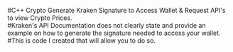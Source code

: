 #C++ Crypto Generate Kraken Signature to Access Wallet & Request API's to view Crypto Prices.  
#Kraken's API Documentation does not clearly state and provide an example on how to generate the signature needed to access your wallet.
#This is code I created that will allow you to do so.  
